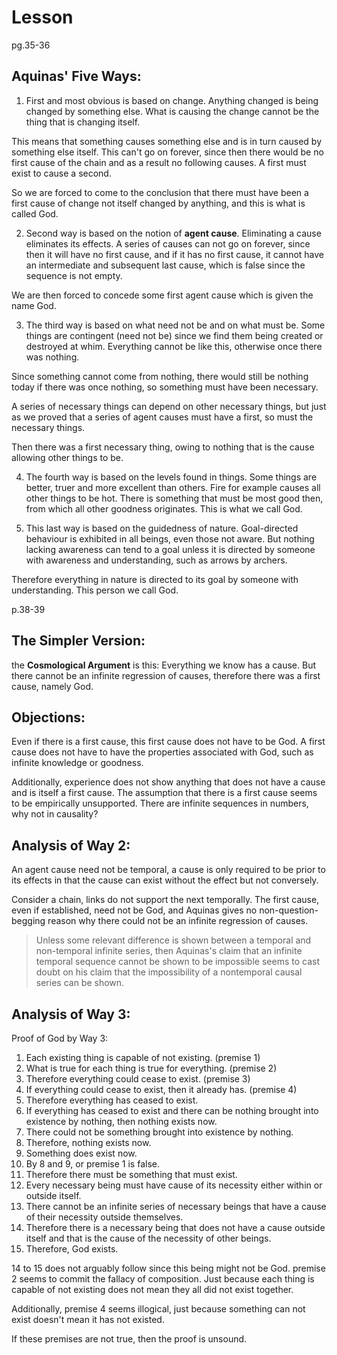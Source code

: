 # Lesson
pg.35-36

## Aquinas' Five Ways:

1. First and most obvious is based on change. Anything changed is being changed by something else. What is causing the change cannot be the thing that is changing itself. 

This means that something causes something else and is in turn caused by something else itself. This can't go on forever, since then there would be no first cause of the chain and as a result no following causes. A first must exist to cause a second.

So we are forced to come to the conclusion that there must have been a first cause of change not itself changed by anything, and this is what is called God.

2. Second way is based on the notion of **agent cause**. Eliminating a cause eliminates its effects. A series of causes can not go on forever, since then it will have no first cause, and if it has no first cause, it cannot have an intermediate and subsequent last cause, which is false since the sequence is not empty.

We are then forced to concede some first agent cause which is given the name God.

3. The third way is based on what need not be and on what must be. Some things are contingent (need not be) since we find them being created or destroyed at whim. Everything cannot be like this, otherwise once there was nothing.

Since something cannot come from nothing, there would still be nothing today if there was once nothing, so something must have been necessary.

A series of necessary things can depend on other necessary things, but just as we proved that a series of agent causes must have a first, so must the necessary things.

Then there was a first necessary thing, owing to nothing that is the cause allowing other things to be.

4. The fourth way is based on the levels found in things. Some things are better, truer and more excellent than others. Fire for example causes all other things to be hot. There is something that must be most good then, from which all other goodness originates. This is what we call God.

5. This last way is based on the guidedness of nature. Goal-directed behaviour is exhibited in all beings, even those not aware. But nothing lacking awareness can tend to a goal unless it is directed by someone with awareness and understanding, such as arrows by archers.

Therefore everything in nature is directed to its goal by someone with understanding. This person we call God.

p.38-39

## The Simpler Version:
the **Cosmological Argument** is this: Everything we know has a cause. But there cannot be an infinite regression of causes, therefore there was a first cause, namely God.

## Objections:
Even if there is a first cause, this first cause does not have to be God. A first cause does not have to have the properties associated with God, such as infinite knowledge or goodness.

Additionally, experience does not show anything that does not have a cause and is itself a first cause. The assumption that there is a first cause seems to be empirically unsupported. There are infinite sequences in numbers, why not in causality?

## Analysis of Way 2:
An agent cause need not be temporal, a cause is only required to be prior to its effects in that the cause can exist without the effect but not conversely.

Consider a chain, links do not support the next temporally. The first cause, even if established, need not be God, and Aquinas gives no non-question-begging reason why there could not be an infinite regression of causes.

> Unless some relevant difference is shown between a temporal and non-temporal infinite series, then Aquinas's claim that an infinite temporal sequence cannot be shown to be impossible seems to cast doubt on his claim that the impossibility of a nontemporal causal series can be shown.

## Analysis of Way 3:

Proof of God by Way 3:

1. Each existing thing is capable of not existing. (premise 1)
2. What is true for each thing is true for everything. (premise 2)
3. Therefore everything could cease to exist. (premise 3)
4. If everything could cease to exist, then it already has. (premise 4)
5. Therefore everything has ceased to exist.
6. If everything has ceased to exist and there can be nothing brought into existence by nothing, then nothing exists now.
7. There could not be something brought into existence by nothing.
8. Therefore, nothing exists now.
9. Something does exist now.
10. By 8 and 9, or premise 1 is false.
11. Therefore there must be something that must exist.
12. Every necessary being must have cause of its necessity either within or outside itself.
13. There cannot be an infinite series of necessary beings that have a cause of their necessity outside themselves.
14. Therefore there is a necessary being that does not have a cause outside itself and that is the cause of the necessity of other beings.
15. Therefore, God exists.

14 to 15 does not arguably follow since this being might not be God. premise 2 seems to commit the fallacy of composition. Just because each thing is capable of not existing does not mean they all did not exist together.

Additionally, premise 4 seems illogical, just because something can not exist doesn't mean it has not existed.

If these premises are not true, then the proof is unsound.

